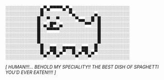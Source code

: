 
░░░░░░░░░░░▄▀▄▀▀▀▀▄▀▄░░░░░░░░░░░░░░░░░░                                                                                                                                                                                                                              ░░░░░░░░░░░█░░░░░░░░▀▄░░░░░░▄░░░░░░░░░░                                       ░░░░░░░░░░█░░▀░░▀░░░░░▀▄▄░░█░█░░░░░░░░░                                              ░░░░░░░░░░█░▄░█▀░▄░░░░░░░▀▀░░█░░░░░░░░░                                       ░░░░░░░░░░█░░▀▀▀▀░░░░░░░░░░░░█░░░░░░░░░                                            ░░░░░░░░░░█░░░░░░░░░░░░░░░░░░█░░░░░░░░░                                               ░░░░░░░░░░█░░░░░░░░░░░░░░░░░░█░░░░░░░░░                                             ░░░░░░░░░░░█░░▄▄░░▄▄▄▄░░▄▄░░█░░░░░░░░░░                                     ░░░░░░░░░░░█░▄▀█░▄▀░░█░▄▀█░▄▀░░░░░░░░░░                                      ░░░░░░░░░░░░▀░░░▀░░░░░▀░░░▀░░░░░░░░░░░░

<i>[ HUMAN!!!... BEHOLD MY  SPECIALITY!! THE BEST DISH OF SPAGHETTI YOU'D EVER EATEN!!!! ]</i>
